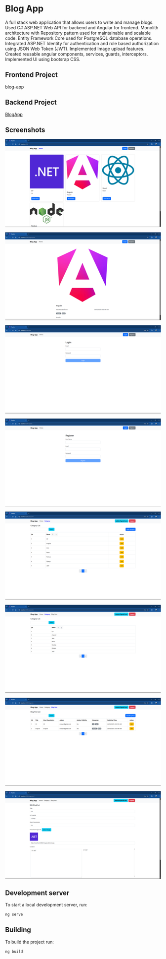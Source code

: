 # Blog App

A full stack web application that allows users to write and manage blogs. Used C# ASP.NET Web API for backend and Angular for frontend. Monolith architecture with Repository pattern used for maintainable and scalable code. Entity Framework Core used for PostgreSQL database operations. Integrated ASP.NET Identity for authentication and role based authorization using JSON Web Token (JWT). Implemented Image upload features. Created reusable angular components, services, guards, interceptors. Implemented UI using bootsrap CSS.


## Frontend Project

[blog-app](https://github.com/pranto1209/blog-app)

## Backend Project

[BlogApp](https://github.com/pranto1209/BlogApp)


## Screenshots

![](docs/1.png)

![](docs/2.png)

![](docs/3.png)

![](docs/4.png)

![](docs/5.png)

![](docs/6.png)

![](docs/7.png)

![](docs/8.png)


## Development server

To start a local development server, run:

```bash
ng serve
```


## Building

To build the project run:

```bash
ng build
```
